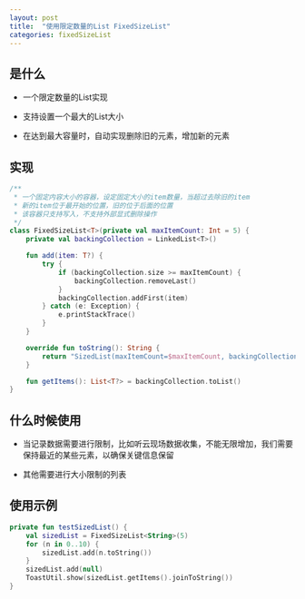 ```yaml
---
layout: post
title:  "使用限定数量的List FixedSizeList"
categories: fixedSizeList
---
```




## 是什么

  * 一个限定数量的List实现

  * 支持设置一个最大的List大小

  * 在达到最大容量时，自动实现删除旧的元素，增加新的元素
  
## 实现

```kotlin
/**
 * 一个固定内容大小的容器，设定固定大小的item数量，当超过去除旧的item
 * 新的item位于最开始的位置，旧的位于后面的位置
 * 该容器只支持写入，不支持外部显式删除操作
 */
class FixedSizeList<T>(private val maxItemCount: Int = 5) {
    private val backingCollection = LinkedList<T>()

    fun add(item: T?) {
        try {
            if (backingCollection.size >= maxItemCount) {
                backingCollection.removeLast()
            }
            backingCollection.addFirst(item)
        } catch (e: Exception) {
            e.printStackTrace()
        }
    }

    override fun toString(): String {
        return "SizedList(maxItemCount=$maxItemCount, backingCollection=$backingCollection)"
    }

    fun getItems(): List<T?> = backingCollection.toList()
}
```

## 什么时候使用

  * 当记录数据需要进行限制，比如听云现场数据收集，不能无限增加，我们需要保持最近的某些元素，以确保关键信息保留

  * 其他需要进行大小限制的列表
  

## 使用示例

```kotlin
private fun testSizedList() {
    val sizedList = FixedSizeList<String>(5)
    for (n in 0..10) {
        sizedList.add(n.toString())
    }
    sizedList.add(null)
    ToastUtil.show(sizedList.getItems().joinToString())
}
```